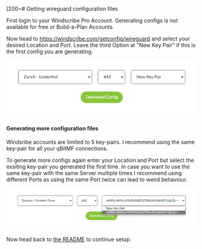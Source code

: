[200~# Getting wireguard configuration files


First login to your Windscribe Pro Account. Generating configs is not available for free or Build-a-Plan Accounts.

Now head to https://windscribe.com/getconfig/wireguard and select your desired Location and Port. Leave the third Option at "New Key Pair" if this is the first config you are generating.

![example of how to generate windscribe config](doc/img/windscribe-guide-1.png)

#### Generating more configuration files

Windsribe accounts are limited to 5 key-pairs. I recommend using the same key-pair for all your qBitMF connections.

To generate more configs again enter your Location and Port but select the exsiting key-pair you generated the first time. In case you want to use the same key-pair with the same Server multiple times I recommend using different Ports as using the same Port twice can lead to weird behaviour.

![example of how to generate windscribe config](doc/img/windscribe-guide-2.png)

Now head back to [the README](../..#configuring-docker-and-docker-compose) to continue setup.
